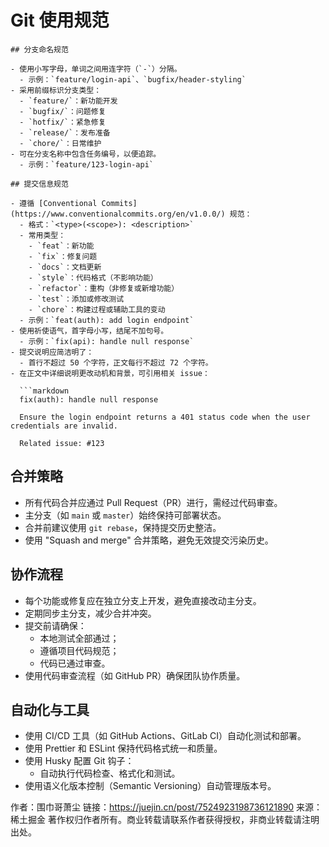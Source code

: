 # Git 使用规范

    ## 分支命名规范

    - 使用小写字母，单词之间用连字符（`-`）分隔。
      - 示例：`feature/login-api`、`bugfix/header-styling`
    - 采用前缀标识分支类型：
      - `feature/`：新功能开发
      - `bugfix/`：问题修复
      - `hotfix/`：紧急修复
      - `release/`：发布准备
      - `chore/`：日常维护
    - 可在分支名称中包含任务编号，以便追踪。
      - 示例：`feature/123-login-api`

    ## 提交信息规范

    - 遵循 [Conventional Commits](https://www.conventionalcommits.org/en/v1.0.0/) 规范：
      - 格式：`<type>(<scope>): <description>`
      - 常用类型：
        - `feat`：新功能
        - `fix`：修复问题
        - `docs`：文档更新
        - `style`：代码格式（不影响功能）
        - `refactor`：重构（非修复或新增功能）
        - `test`：添加或修改测试
        - `chore`：构建过程或辅助工具的变动
      - 示例：`feat(auth): add login endpoint`
    - 使用祈使语气，首字母小写，结尾不加句号。
      - 示例：`fix(api): handle null response`
    - 提交说明应简洁明了：
      - 首行不超过 50 个字符，正文每行不超过 72 个字符。
    - 在正文中详细说明更改动机和背景，可引用相关 issue：
      
      ```markdown
      fix(auth): handle null response

      Ensure the login endpoint returns a 401 status code when the user credentials are invalid.

      Related issue: #123

## 合并策略

*   所有代码合并应通过 Pull Request（PR）进行，需经过代码审查。
*   主分支（如 `main` 或 `master`）始终保持可部署状态。
*   合并前建议使用 `git rebase`，保持提交历史整洁。
*   使用 "Squash and merge" 合并策略，避免无效提交污染历史。

## 协作流程

*   每个功能或修复应在独立分支上开发，避免直接改动主分支。
*   定期同步主分支，减少合并冲突。
*   提交前请确保：
    *   本地测试全部通过；
    *   遵循项目代码规范；
    *   代码已通过审查。
*   使用代码审查流程（如 GitHub PR）确保团队协作质量。

## 自动化与工具

*   使用 CI/CD 工具（如 GitHub Actions、GitLab CI）自动化测试和部署。
*   使用 Prettier 和 ESLint 保持代码格式统一和质量。
*   使用 Husky 配置 Git 钩子：
    *   自动执行代码检查、格式化和测试。
*   使用语义化版本控制（Semantic Versioning）自动管理版本号。

作者：围巾哥萧尘
链接：https://juejin.cn/post/7524923198736121890
来源：稀土掘金
著作权归作者所有。商业转载请联系作者获得授权，非商业转载请注明出处。